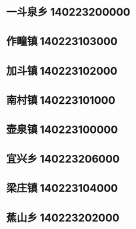 # 一斗泉乡 140223200000
# 作疃镇 140223103000
# 加斗镇 140223102000
# 南村镇 140223101000
# 壶泉镇 140223100000
# 宜兴乡 140223206000
# 梁庄镇 140223104000
# 蕉山乡 140223202000
